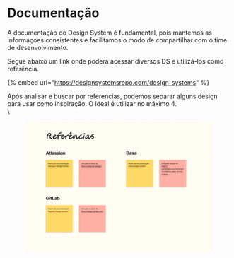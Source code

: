 # Documentação

A documentação do Design System é fundamental, pois mantemos as informaçoes consistentes e facilitamos o modo de compartilhar com o time de desenvolvimento.

Segue abaixo um link onde poderá acessar diversos DS e utilizá-los como referência.&#x20;

{% embed url="https://designsystemsrepo.com/design-systems" %}

Após analisar e buscar por referencias, podemos separar alguns design para usar como inspiração. O ideal é utilizar no máximo 4.\
\


<figure><img src=".gitbook/assets/image.png" alt=""><figcaption></figcaption></figure>

